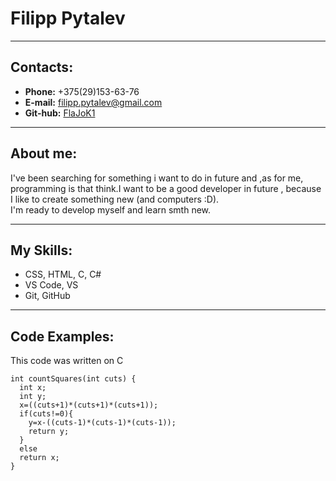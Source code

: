 # Filipp Pytalev  
*****
## Contacts:  
* **Phone:** +375(29)153-63-76  
* **E-mail:** filipp.pytalev@gmail.com   
* **Git-hub:** [FlaJoK1](https://github.com/FlaJoK1)  

*****
## About me:
I've been searching for something i want to do in future and ,as for me, programming is that think.I want to be a good developer in future , because I like to create something new (and computers :D).  
I'm ready to develop myself and learn smth new.  

*****
## My Skills:  
* CSS, HTML, C, C#  
* VS Code, VS  
* Git, GitHub  

*****  
## Code Examples:  
This code was written on C  
```  
int countSquares(int cuts) {
  int x;
  int y;
  x=((cuts+1)*(cuts+1)*(cuts+1));
  if(cuts!=0){
    y=x-((cuts-1)*(cuts-1)*(cuts-1));
    return y;
  }
  else
  return x;
}
```  
